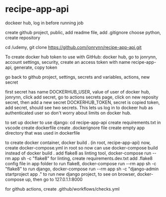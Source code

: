 # recipe-app-api
dockeer hub, log in before running job

create github project, public, add readme file, add .gitignore choose python, 
create repository

cd /udemy, git clone https://github.com/jonrynn/recipe-app-api.git

To create docker hub token to use with GitHub:
docker hub, go to jonrynn, account settings, security, create an access token with name recipe-app-api, generate, copy token

go back to github project, settings, secrets and variables, actions, new secret

first secret has name DOCKERHUB_USER, value  of user of docker hub, jonrynn, click add secret, go to actions secrets page, click on new reposity secret, then add a new secret DOCKERHUB_TOKEN, secret is copied token, add secret, should see two secrets.  This lets us log in to dockeer hub as authenticated user so don't worry about limits on docker hub.

to set up docker to use django:
cd recipe-app-api
create requirements.txt in vscode
 create dockerfile
 create .dockerignore file
 create empty app directory that was used in dockerfile

 to create docker container, docker build . (in root, recipe-app-api)
 now, create docker-compose.yml in root
 so now can use docker-compose build instead of docker build .
 add flake8 as linting tool, docker-compose run --rm app sh -c "flake8"
 for linting, create requirements.dev.txt
 add .flake8 config file in app folder
 to run flake8, docker-compose run --rm app sh -c "flake8"
 to run django, docker-compose run --rm app sh -c "django-admin startproject app ."
 to run new django project, to see on browser, docker-compose up, then go to 127.0.1.1:8000

 for github actions, create .github/workflows/checks.yml
 



